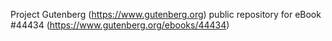 Project Gutenberg (https://www.gutenberg.org) public repository for eBook #44434 (https://www.gutenberg.org/ebooks/44434)
